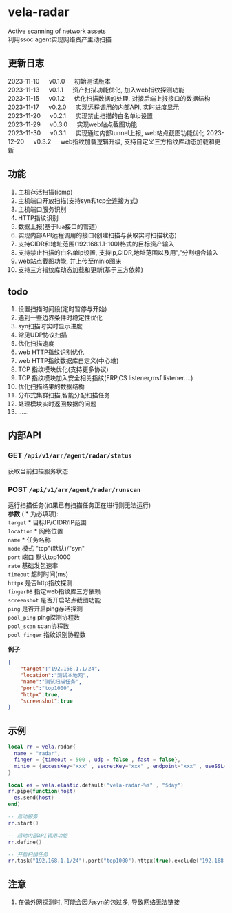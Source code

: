 # vela-radar
Active scanning of network assets  
利用ssoc agent实现网络资产主动扫描  


## 更新日志
2023-11-10 &emsp; v0.1.0 &emsp; 初始测试版本  
2023-11-13 &emsp; v0.1.1 &emsp; 资产扫描功能优化, 加入web指纹探测功能  
2023-11-15 &emsp; v0.1.2 &emsp; 优化扫描数据的处理, 对接后端上报接口的数据结构  
2023-11-17 &emsp; v0.2.0 &emsp; 实现远程调用的内部API, 实时进度显示  
2023-11-20 &emsp; v0.2.1 &emsp; 实现禁止扫描的白名单ip设置  
2023-11-29 &emsp; v0.3.0 &emsp; 实现web站点截图功能  
2023-11-30 &emsp; v0.3.1 &emsp; 实现通过内部tunnel上报, web站点截图功能优化
2023-12-20 &emsp; v0.3.2 &emsp; web指纹加载逻辑升级, 支持自定义三方指纹库动态加载和更新


## 功能
1. 主机存活扫描(icmp)
2. 主机端口开放扫描(支持syn和tcp全连接方式)
3. 主机端口服务识别
4. HTTP指纹识别
5. 数据上报(基于lua接口的管道)
6. 实现内部API远程调用的接口(创建扫描与获取实时扫描状态)
7. 支持CIDR和地址范围(192.168.1.1-100)格式的目标资产输入
8. 支持禁止扫描的白名单ip设置, 支持ip,CIDR,地址范围以及用","分割组合输入
9. web站点截图功能, 并上传至minio图床
10. 支持三方指纹库动态加载和更新(基于三方依赖)


## todo
1. 设置扫描时间段(定时暂停与开始)
2. 遇到一些边界条件时稳定性优化
3. syn扫描时实时显示进度 
4. 常见UDP协议扫描
5. 优化扫描速度
6. web HTTP指纹识别优化
7. web HTTP指纹数据库自定义(中心端)
8. TCP 指纹模块优化(支持更多协议)
9.  TCP 指纹模块加入安全相关指纹(FRP,CS listener,msf listener....)
10. 优化扫描结果的数据结构
11. 分布式集群扫描,智能分配扫描任务
12. 处理模块实时返回数据的问题  
13. ……  

## 内部API
### **GET** `/api/v1/arr/agent/radar/status`  
获取当前扫描服务状态   
### **POST** `/api/v1/arr/agent/radar/runscan`  
运行扫描任务(如果已有扫描任务正在进行则无法运行)  
**参数**   ( * 为必填项):  
`target`  *  目标IP/CIDR/IP范围  
`location`  *  网络位置  
`name`  *  任务名称  
`mode`  模式 "tcp"(默认)/"syn"  
`port`  端口  默认top1000  
`rate`  基础发包速率   
`timeout`  超时时间(ms)  
`httpx`  是否http指纹探测  
`fingerDB`  指定web指纹库三方依赖   
`screenshot`  是否开启站点截图功能  
`ping`  是否开启ping存活探测  
`pool_ping`  ping探测协程数      
`pool_scan`  scan协程数  
`pool_finger` 指纹识别协程数   

**例子**:  
```json
{
    "target":"192.168.1.1/24",
    "location":"测试本地网",
    "name":"测试扫描任务",
    "port":"top1000",
    "httpx":true,
    "screenshot":true
}
```




## 示例
```lua
local rr = vela.radar{
  name = "radar",
  finger = {timeout = 500 , udp = false , fast = false},
  minio = {accessKey="xxx" , secretKey="xxx" , endpoint="xxx" , useSSL=false}
}

local es = vela.elastic.default("vela-radar-%s" , "$day")
rr.pipe(function(host)
  es.send(host)
end)

-- 启动服务
rr.start()

-- 启动内部API调用功能
rr.define()

-- 开启扫描任务
rr.task("192.168.1.1/24").port("top1000").httpx(true).exclude("192.168.1.100,192.168.1.10-20").run()
```

## 注意
1. 在做外网探测时, 可能会因为syn的包过多, 导致网络无法链接